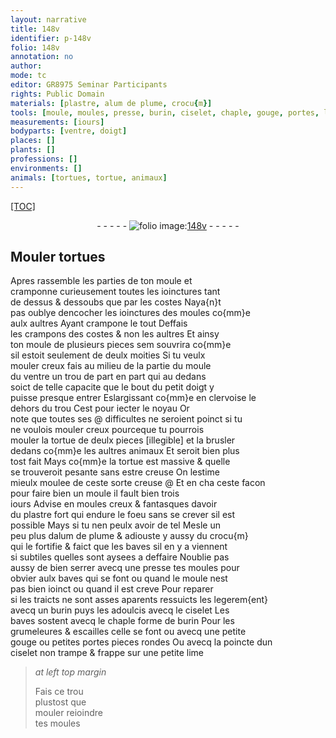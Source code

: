 ```yaml
---
layout: narrative
title: 148v
identifier: p-148v
folio: 148v
annotation: no
author:
mode: tc
editor: GR8975 Seminar Participants
rights: Public Domain
materials: [plastre, alum de plume, crocu{m}]
tools: [moule, moules, presse, burin, ciselet, chaple, gouge, portes, lime]
measurements: [iours]
bodyparts: [ventre, doigt]
places: []
plants: []
professions: []
environments: []
animals: [tortues, tortue, animaux]
---
```


<p><a href="{{site.url}}/{{base.url}}/diplomatic/">[TOC]</a></p><div class="folio" align="center">- - - - - <a href="http://gallica.bnf.fr/ark:/12148/btv1b10500001g/f302.image" target="_blank"><img src="https://cu-mkp.github.io/2017-workshop-edition/assets/photo-icon.png" alt="folio image: " style="display:inline-block; margin-bottom:-3px;"/>148v</a> - - - - - </div>  
  

## Mouler <span class="al">tortues</span>

 
Apres rassemble les parties de ton <span class="tl">moule</span> et<br/> cramponne curieusement toutes les ioinctures tant<br/> de dessus & dessoubs que par les costes Naya{n}t<br/> pas oublye dencocher les ioinctures des <span class="tl">moules</span> co{mm}e<br/> aulx aultres Ayant crampone le tout Deffais<br/> les crampons des costes & non les aultres Et ainsy<br/> ton <span class="tl">moule</span> de plusieurs pieces <span class="del">sem</span> souvrira co{mm}e<br/> sil estoit seulement de deulx moities Si tu veulx<br/> mouler creux fais au milieu <span class="del">de la partie</span> du <span class="tl">moule</span><br/> du <span class="bp">ventre</span> un trou de part en part qui au dedans<br/> soict de telle capacite que le bout du petit <span class="bp">doigt</span> y<br/> puisse presque entrer Eslargissant co{mm}e en clervoise le<br/> dehors du trou Cest pour iecter le noyau Or<br/> note que toutes ses @ difficultes ne seroient poinct si tu<br/> ne voulois mouler creux pourceque tu pourrois<br/> mouler la <span class="al">tortue</span> de deulx pieces <span class="del">[illegible]</span> et la brusler<br/> dedans co{mm}e les aultres <span class="al">animaux</span> Et seroit bien plus<br/> tost fait Mays co{mm}e la <span class="al">tortue</span> est massive & quelle<br/> se trouveroit pesante sans estre creuse On lestime<br/> mieulx moulee de ceste sorte creuse @ Et en <span class="del">cha</span> ceste facon<br/> pour faire bien un <span class="tl">moule</span> il fault bien trois<br/> <span class="ms">iours</span> Advise en <span class="tl">moules</span> creux & fantasques davoir<br/> du <span class="m">plastre</span> fort qui endure le foeu sans se crever sil est<br/> possible Mays si tu nen peulx avoir de tel Mesle un<br/> peu plus d<span class="m">alum de plume</span> & adiouste y aussy du <span class="m">crocu{m}</span><br/> qui le fortifie & faict que les baves sil en y a viennent<br/> si subtiles quelles sont aysees a deffaire Noublie pas<br/> aussy de bien serrer avecq une <span class="tl">presse</span> tes <span class="tl">moules</span> pour<br/> obvier aulx baves qui se font ou quand le <span class="tl">moule</span> nest<br/> pas bien ioinct ou quand il est creve Pour reparer<br/> si les traicts ne sont asses aparents ressuicts les legerem{ent}<br/> avecq un <span class="tl">burin</span> puys les adoulcis avecq le <span class="tl">ciselet</span> Les<br/> baves sostent avecq le <span class="tl">chaple</span> forme de <span class="tl">burin</span> Pour les<br/> grumeleures & escailles celle se font ou avecq une petite<br/> <span class="tl">gouge</span> ou petites <span class="tl">portes</span> pieces rondes Ou avecq la poincte dun<br/> <span class="tl">ciselet</span> non trampe & frappe sur une petite <span class="tl">lime</span>
 
> *at left top margin*
> 
> 
> Fais ce trou<br/> plustost que<br/> <span class="del">mouler</span> reioindre<br/> tes <span class="tl">moules</span>
 
